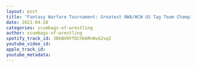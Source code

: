 ```yaml
---
layout: post
title: "Fantasy Warfare Tournament: Greatest NWA/WCW US Tag Team Champion"
date: 2021-04-28
categories: scumbags-of-wrestling
author: scumbags-of-wrestling
spotify_track_id: 3BkNVHYfDChb6RnNvG2vqI
youtube_video_id: 
apple_track_id: 
youtube_metadata: 
---
```

